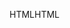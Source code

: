 <span data-ttu-id="d6bbd-101">HTML</span><span class="sxs-lookup"><span data-stu-id="d6bbd-101">HTML</span></span>
